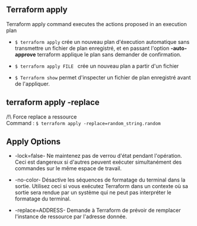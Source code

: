 ## Terraform apply 

Terraform apply command executes the actions proposed in an execution plan  

- `$ terraform apply` crée un nouveau plan d'éxecution automatique sans transmettre un fichier de plan enregistré, et en passant l'option **-auto-approve** terraform applique le plan sans demander de confirmation. 

- `$ terraform apply FILE ` crée un nouveau plan a partir d'un fichier 

- `$ Terraform show` permet d'inspecter un fichier de plan enregistré avant de l'appliquer.

## terraform apply -replace 

/!\ Force replace a ressource   
Command : `$ terraform apply -replace=random_string.random`


## Apply Options 

- -lock=false- Ne maintenez pas de verrou d'état pendant l'opération. Ceci est dangereux si d'autres peuvent exécuter simultanément des commandes sur le même espace de travail.

- -no-color- Désactive les séquences de formatage du terminal dans la sortie. Utilisez ceci si vous exécutez Terraform dans un contexte où sa sortie sera rendue par un système qui ne peut pas interpréter le formatage du terminal. 

- -replace=ADDRESS- Demande à Terraform de prévoir de remplacer l'instance de ressource par l'adresse donnée. 